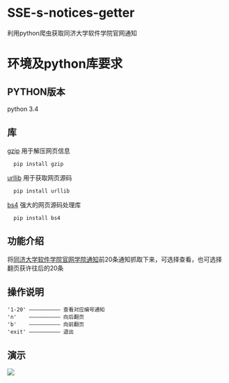 # SSE-s-notices-getter
利用python爬虫获取同济大学软件学院官网通知

# 环境及python库要求
## PYTHON版本
  python 3.4
## 库
 [gzip](http://www.gzip.org/)
  用于解压网页信息</br>
  
      pip install gzip
  
 [urllib](https://docs.python.org/2/library/urllib.html)
  用于获取网页源码</br>
  
      pip install urllib
  
 [bs4](http://www.crummy.com/software/BeautifulSoup/bs4/doc/)
  强大的网页源码处理库</br>
  
      pip install bs4
  
## 功能介绍
 将[同济大学软件学院官网学院通知](http://www.crummy.com/software/BeautifulSoup/bs4/doc/)前20条通知抓取下来，可选择查看，也可选择翻页获许往后的20条
 
## 操作说明
    '1-20' —————————— 查看对应编号通知
    'n'    —————————— 向后翻页
    'b'    —————————— 向前翻页
    'exit' —————————— 退出

## 演示
 ![](https://github.com/Hjyheart/SSE-s-notices-getter/blob/master/%E5%B1%8F%E5%B9%95%E5%BF%AB%E7%85%A7%202016-03-07%20%E4%B8%8B%E5%8D%886.13.15.png)
